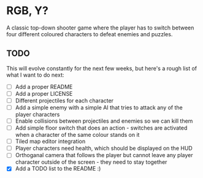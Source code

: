 # RGB, Y?
A classic top-down shooter game where the player has to switch between four different coloured characters to defeat enemies and puzzles.

## TODO
This will evolve constantly for the next few weeks, but here's a rough list of what I want to do next:
- [ ] Add a proper README
- [ ] Add a proper LICENSE
- [ ] Different projectiles for each character
- [ ] Add a simple enemy with a simple AI that tries to attack any of the player characters
- [ ] Enable collisions between projectiles and enemies so we can kill them
- [ ] Add simple floor switch that does an action - switches are activated when a character of the same colour stands on it
- [ ] Tiled map editor integration
- [ ] Player characters need health, which should be displayed on the HUD
- [ ] Orthoganal camera that follows the player but cannot leave any player character outside of the screen - they need to stay together
- [x] Add a TODO list to the README :)